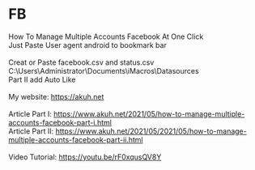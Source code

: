 # FB
How To Manage Multiple Accounts Facebook At One Click
<br>
Just Paste User agent android to bookmark bar
<br>
<br>
Creat or Paste facebook.csv and status.csv
<br>
C:\Users\Administrator\Documents\iMacros\Datasources
<br>
Part II add Auto Like
<br>
<br>
My website: https://akuh.net
<br>
<br>
Article Part I: https://www.akuh.net/2021/05/how-to-manage-multiple-accounts-facebook-part-i.html
<br>
Article Part II: https://www.akuh.net/2021/05/2021/05/how-to-manage-multiple-accounts-facebook-part-ii.html
<br>
<br>
Video Tutorial: https://youtu.be/rF0xqusQV8Y
